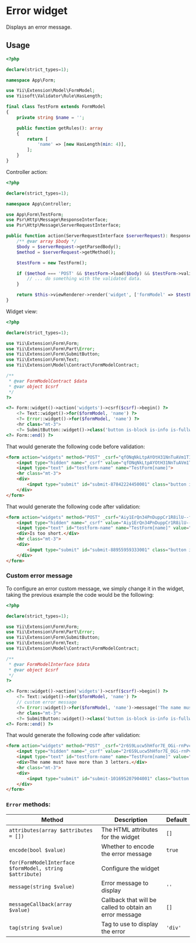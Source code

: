 # Error widget

Displays an error message.

## Usage

```php
<?php

declare(strict_types=1);

namespace App\Form;

use Yii\Extension\Model\FormModel;
use Yiisoft\Validator\Rule\HasLength;

final class TestForm extends FormModel
{
    private string $name = '';

    public function getRules(): array
    {
        return [
            'name' => [new HasLength(min: 4)],
        ];
    } 
}
```

Controller action:

```php
<?php

declare(strict_types=1);

namespace App\Controller;

use App\Form\TestForm;
use Psr\Http\Message\ResponseInterface;
use Psr\Http\Message\ServerRequestInterface;

public function action(ServerRequestInterface $serverRequest): ResponseInterface
    /** @var array $body */
    $body = $serverRequest->getParsedBody();
    $method = $serverRequest->getMethod();

    $testForm = new TestForm();

    if ($method === 'POST' && $testForm->load($body) && $testForm->validate()) {
        // ... do something with the validated data.
    }

    return $this->viewRenderer->render('widget', ['formModel' => $testForm]);
}
```

Widget view:

```php
<?php

declare(strict_types=1);

use Yii\Extension\Form\Form;
use Yii\Extension\Form\Part\Error;
use Yii\Extension\Form\SubmitButton;
use Yii\Extension\Form\Text;
use Yii\Extension\Model\Contract\FormModelContract;

/**
 * @var FormModelContract $data
 * @var object $csrf
 */
?>

<?= Form::widget()->action('widgets')->csrf($csrf)->begin() ?>
    <?= Text::widget()->for($formModel, 'name') ?>
    <?= Error::widget()->for($formModel, 'name') ?>
    <hr class="mt-3">
    <?= SubmitButton::widget()->class('button is-block is-info is-fullwidth')->value('Save') ?>
<?= Form::end() ?>
```

That would generate the following code before validation:

```html
<form action="widgets" method="POST" _csrf="qfONqNkLtpAYOtH31NnTuAVm1T1TPlqmeW6h4D1v_QKYubvGnXKboF9xo6iziqP-fC-6TQVwCNEIA5PNDh6zTg==">
    <input type="hidden" name="_csrf" value="qfONqNkLtpAYOtH31NnTuAVm1T1TPlqmeW6h4D1v_QKYubvGnXKboF9xo6iziqP-fC-6TQVwCNEIA5PNDh6zTg==">
    <input type="text" id="testform-name" name="TestForm[name]">
    <hr class="mt-3">
    <div>
        <input type="submit" id="submit-87842224450001" class="button is-block is-info is-fullwidth" name="submit-87842224450001" value="Save">
    </div>
</form>
```

That would generate the following code after validation:
```html
<form action="widgets" method="POST" _csrf="Aiy1ErQn34PnDuppCr1R8ilU--fkz6J4xp6EMG5w49gzZoN88F7ys6BFmDZt7iG0UB2Ul7KB8A-387YdXQGtlA==">
    <input type="hidden" name="_csrf" value="Aiy1ErQn34PnDuppCr1R8ilU--fkz6J4xp6EMG5w49gzZoN88F7ys6BFmDZt7iG0UB2Ul7KB8A-387YdXQGtlA==">
    <input type="text" id="testform-name" name="TestForm[name]" value="sam">
    <div>Is too short.</div>
    <hr class="mt-3">
    <div>
        <input type="submit" id="submit-88955959333001" class="button is-block is-info is-fullwidth" name="submit-88955959333001" value="Save">
    </div>
</form>
```

### Custom error message

To configure an error custom message, we simply change it in the widget, taking the previous example the code would be the following: 

```php
<?php

declare(strict_types=1);

use Yii\Extension\Form\Form;
use Yii\Extension\Form\Part\Error;
use Yii\Extension\Form\SubmitButton;
use Yii\Extension\Form\Text;
use Yii\Extension\Model\Contract\FormModelContract;

/**
 * @var FormModelInterface $data
 * @var object $csrf
 */
?>

<?= Form::widget()->action('widgets')->csrf($csrf)->begin() ?>
    <?= Text::widget()->for($formModel, 'name') ?>
    // custom error message
    <?= Error::widget()->for($formModel, 'name')->message('The name must have more than 3 letters.') ?>
    <hr class="mt-3">
    <?= SubmitButton::widget()->class('button is-block is-info is-fullwidth')->value('Save') ?>
<?= Form::end() ?>
```

That would generate the following code after validation:
```html
<form action="widgets" method="POST" _csrf="2r6S9Lucw5hHfor7E_OGi-rnPvchDI3LOwCv-0YEnB7r9KSa_-XuqAA1-KR0oPbNk65Rh3dC37xKbZ3WdXXSUg==">
    <input type="hidden" name="_csrf" value="2r6S9Lucw5hHfor7E_OGi-rnPvchDI3LOwCv-0YEnB7r9KSa_-XuqAA1-KR0oPbNk65Rh3dC37xKbZ3WdXXSUg==">
    <input type="text" id="testform-name" name="TestForm[name]" value="sam">
    <div>The name must have more than 3 letters.</div>
    <hr class="mt-3">
    <div>
        <input type="submit" id="submit-101695207904001" class="button is-block is-info is-fullwidth" name="submit-101695207904001" value="Save">
    </div>
</form>
```

### `Error` methods:

| Method                                                  | Description                                             | Default |
|---------------------------------------------------------|---------------------------------------------------------|---------|
| `attributes(array $attributes = [])`                    | The HTML attributes for the widget                      | `[]`    |
| `encode(bool $value)`                                   | Whether to encode the error message                     | `true`  |
| `for(FormModelInterface $formModel, string $attribute)` | Configure the widget                                    |         |
| `message(string $value)`                                | Error message to display                                | `''`    |
| `messageCallback(array $value)`                         | Callback that will be called to obtain an error message | `[]`    |
| `tag(string $value)`                                    | Tag to use to display the error                         | `'div'` |
